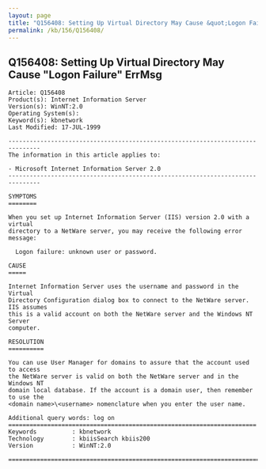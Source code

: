 ```yaml
---
layout: page
title: "Q156408: Setting Up Virtual Directory May Cause &quot;Logon Failure&quot; ErrMsg"
permalink: /kb/156/Q156408/
---
```


## Q156408: Setting Up Virtual Directory May Cause &quot;Logon Failure&quot; ErrMsg

	Article: Q156408
	Product(s): Internet Information Server
	Version(s): WinNT:2.0
	Operating System(s): 
	Keyword(s): kbnetwork
	Last Modified: 17-JUL-1999
	
	-------------------------------------------------------------------------------
	The information in this article applies to:
	
	- Microsoft Internet Information Server 2.0 
	-------------------------------------------------------------------------------
	
	SYMPTOMS
	========
	
	When you set up Internet Information Server (IIS) version 2.0 with a virtual
	directory to a NetWare server, you may receive the following error message:
	
	  Logon failure: unknown user or password.
	
	CAUSE
	=====
	
	Internet Information Server uses the username and password in the Virtual
	Directory Configuration dialog box to connect to the NetWare server. IIS assumes
	this is a valid account on both the NetWare server and the Windows NT Server
	computer.
	
	RESOLUTION
	==========
	
	You can use User Manager for domains to assure that the account used to access
	the NetWare server is valid on both the NetWare server and in the Windows NT
	domain local database. If the account is a domain user, then remember to use the
	<domain name>\<username> nomenclature when you enter the user name.
	
	Additional query words: log on
	======================================================================
	Keywords          : kbnetwork 
	Technology        : kbiisSearch kbiis200
	Version           : WinNT:2.0
	
	=============================================================================
	
